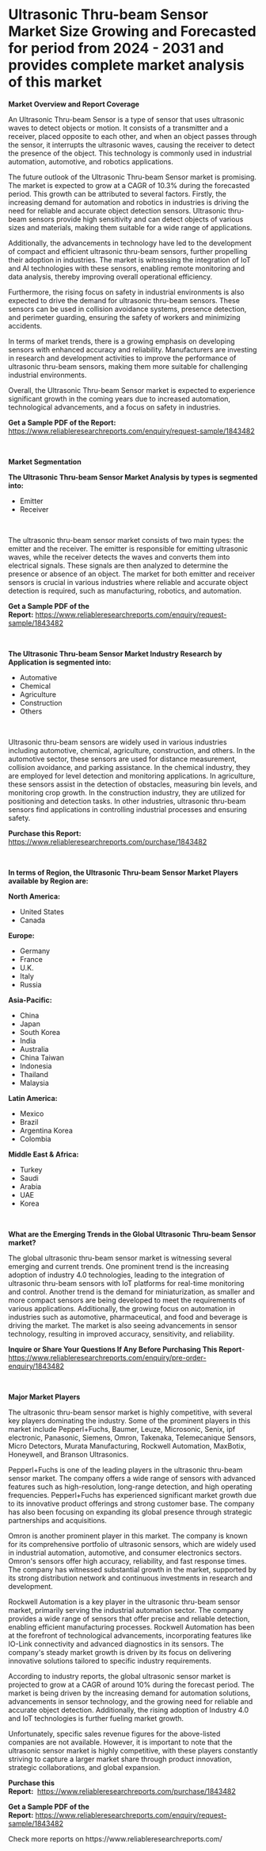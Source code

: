 <p><h1>Ultrasonic Thru-beam Sensor Market Size Growing and Forecasted for period from 2024 - 2031 and provides complete market analysis of this market</h1></p><p><strong>Market Overview and Report Coverage</strong></p>
<p><p>An Ultrasonic Thru-beam Sensor is a type of sensor that uses ultrasonic waves to detect objects or motion. It consists of a transmitter and a receiver, placed opposite to each other, and when an object passes through the sensor, it interrupts the ultrasonic waves, causing the receiver to detect the presence of the object. This technology is commonly used in industrial automation, automotive, and robotics applications.</p><p>The future outlook of the Ultrasonic Thru-beam Sensor market is promising. The market is expected to grow at a CAGR of 10.3% during the forecasted period. This growth can be attributed to several factors. Firstly, the increasing demand for automation and robotics in industries is driving the need for reliable and accurate object detection sensors. Ultrasonic thru-beam sensors provide high sensitivity and can detect objects of various sizes and materials, making them suitable for a wide range of applications.</p><p>Additionally, the advancements in technology have led to the development of compact and efficient ultrasonic thru-beam sensors, further propelling their adoption in industries. The market is witnessing the integration of IoT and AI technologies with these sensors, enabling remote monitoring and data analysis, thereby improving overall operational efficiency.</p><p>Furthermore, the rising focus on safety in industrial environments is also expected to drive the demand for ultrasonic thru-beam sensors. These sensors can be used in collision avoidance systems, presence detection, and perimeter guarding, ensuring the safety of workers and minimizing accidents.</p><p>In terms of market trends, there is a growing emphasis on developing sensors with enhanced accuracy and reliability. Manufacturers are investing in research and development activities to improve the performance of ultrasonic thru-beam sensors, making them more suitable for challenging industrial environments.</p><p>Overall, the Ultrasonic Thru-beam Sensor market is expected to experience significant growth in the coming years due to increased automation, technological advancements, and a focus on safety in industries.</p></p>
<p><strong>Get a Sample PDF of the Report:</strong> <a href="https://www.reliableresearchreports.com/enquiry/request-sample/1843482">https://www.reliableresearchreports.com/enquiry/request-sample/1843482</a></p>
<p>&nbsp;</p>
<p><strong>Market Segmentation</strong></p>
<p><strong>The Ultrasonic Thru-beam Sensor Market Analysis by types is segmented into:</strong></p>
<p><ul><li>Emitter</li><li>Receiver</li></ul></p>
<p>&nbsp;</p>
<p><p>The ultrasonic thru-beam sensor market consists of two main types: the emitter and the receiver. The emitter is responsible for emitting ultrasonic waves, while the receiver detects the waves and converts them into electrical signals. These signals are then analyzed to determine the presence or absence of an object. The market for both emitter and receiver sensors is crucial in various industries where reliable and accurate object detection is required, such as manufacturing, robotics, and automation.</p></p>
<p><strong>Get a Sample PDF of the Report:</strong>&nbsp;<a href="https://www.reliableresearchreports.com/enquiry/request-sample/1843482">https://www.reliableresearchreports.com/enquiry/request-sample/1843482</a></p>
<p>&nbsp;</p>
<p><strong>The Ultrasonic Thru-beam Sensor Market Industry Research by Application is segmented into:</strong></p>
<p><ul><li>Automative</li><li>Chemical</li><li>Agriculture</li><li>Construction</li><li>Others</li></ul></p>
<p>&nbsp;</p>
<p><p>Ultrasonic thru-beam sensors are widely used in various industries including automotive, chemical, agriculture, construction, and others. In the automotive sector, these sensors are used for distance measurement, collision avoidance, and parking assistance. In the chemical industry, they are employed for level detection and monitoring applications. In agriculture, these sensors assist in the detection of obstacles, measuring bin levels, and monitoring crop growth. In the construction industry, they are utilized for positioning and detection tasks. In other industries, ultrasonic thru-beam sensors find applications in controlling industrial processes and ensuring safety.</p></p>
<p><strong>Purchase this Report:</strong>&nbsp; <a href="https://www.reliableresearchreports.com/purchase/1843482">https://www.reliableresearchreports.com/purchase/1843482</a></p>
<p>&nbsp;</p>
<p><strong>In terms of Region, the Ultrasonic Thru-beam Sensor Market Players available by Region are:</strong></p>
<p>
    <p> <strong> North America: </strong>
        <ul>
            <li>United States</li>
            <li>Canada</li>
        </ul>
        </p> 
    <p> <strong> Europe: </strong>
        <ul>
            <li>Germany</li>
            <li>France</li>
            <li>U.K.</li>
            <li>Italy</li>
            <li>Russia</li>
        </ul>
        </p> 
    <p> <strong> Asia-Pacific: </strong>
        <ul>
            <li>China</li>
            <li>Japan</li>
            <li>South Korea</li>
            <li>India</li>
            <li>Australia</li>
            <li>China Taiwan</li>
            <li>Indonesia</li>
            <li>Thailand</li>
            <li>Malaysia</li>
        </ul>
        </p> 
    <p> <strong> Latin America: </strong>
        <ul>
            <li>Mexico</li>
            <li>Brazil</li>
            <li>Argentina Korea</li>
            <li>Colombia</li>
        </ul>
        </p> 
    <p> <strong> Middle East & Africa: </strong>
        <ul>
            <li>Turkey</li>
            <li>Saudi</li>
            <li>Arabia</li>
            <li>UAE</li>
            <li>Korea</li>
        </ul>
    </p>
    </p>
<p>&nbsp;</p>
<p><strong>What are the Emerging Trends in the Global Ultrasonic Thru-beam Sensor market?</strong></p>
<p><p>The global ultrasonic thru-beam sensor market is witnessing several emerging and current trends. One prominent trend is the increasing adoption of industry 4.0 technologies, leading to the integration of ultrasonic thru-beam sensors with IoT platforms for real-time monitoring and control. Another trend is the demand for miniaturization, as smaller and more compact sensors are being developed to meet the requirements of various applications. Additionally, the growing focus on automation in industries such as automotive, pharmaceutical, and food and beverage is driving the market. The market is also seeing advancements in sensor technology, resulting in improved accuracy, sensitivity, and reliability.</p></p>
<p><strong>Inquire or Share Your Questions If Any Before Purchasing This Report</strong>- <a href="https://www.reliableresearchreports.com/enquiry/pre-order-enquiry/1843482">https://www.reliableresearchreports.com/enquiry/pre-order-enquiry/1843482</a></p>
<p>&nbsp;</p>
<p><strong>Major Market Players</strong></p>
<p><p>The ultrasonic thru-beam sensor market is highly competitive, with several key players dominating the industry. Some of the prominent players in this market include Pepperl+Fuchs, Baumer, Leuze, Microsonic, Senix, ipf electronic, Panasonic, Siemens, Omron, Takenaka, Telemecanique Sensors, Micro Detectors, Murata Manufacturing, Rockwell Automation, MaxBotix, Honeywell, and Branson Ultrasonics.</p><p>Pepperl+Fuchs is one of the leading players in the ultrasonic thru-beam sensor market. The company offers a wide range of sensors with advanced features such as high-resolution, long-range detection, and high operating frequencies. Pepperl+Fuchs has experienced significant market growth due to its innovative product offerings and strong customer base. The company has also been focusing on expanding its global presence through strategic partnerships and acquisitions.</p><p>Omron is another prominent player in this market. The company is known for its comprehensive portfolio of ultrasonic sensors, which are widely used in industrial automation, automotive, and consumer electronics sectors. Omron's sensors offer high accuracy, reliability, and fast response times. The company has witnessed substantial growth in the market, supported by its strong distribution network and continuous investments in research and development.</p><p>Rockwell Automation is a key player in the ultrasonic thru-beam sensor market, primarily serving the industrial automation sector. The company provides a wide range of sensors that offer precise and reliable detection, enabling efficient manufacturing processes. Rockwell Automation has been at the forefront of technological advancements, incorporating features like IO-Link connectivity and advanced diagnostics in its sensors. The company's steady market growth is driven by its focus on delivering innovative solutions tailored to specific industry requirements.</p><p>According to industry reports, the global ultrasonic sensor market is projected to grow at a CAGR of around 10% during the forecast period. The market is being driven by the increasing demand for automation solutions, advancements in sensor technology, and the growing need for reliable and accurate object detection. Additionally, the rising adoption of Industry 4.0 and IoT technologies is further fueling market growth.</p><p>Unfortunately, specific sales revenue figures for the above-listed companies are not available. However, it is important to note that the ultrasonic sensor market is highly competitive, with these players constantly striving to capture a larger market share through product innovation, strategic collaborations, and global expansion.</p></p>
<p><strong>Purchase this Report:</strong>&nbsp;&nbsp;<a href="https://www.reliableresearchreports.com/purchase/1843482">https://www.reliableresearchreports.com/purchase/1843482</a></p>
<p></p>
<p><strong>Get a Sample PDF of the Report:</strong>&nbsp;<a href="https://www.reliableresearchreports.com/enquiry/request-sample/1843482">https://www.reliableresearchreports.com/enquiry/request-sample/1843482</a></p>
<p>Check more reports on https://www.reliableresearchreports.com/</p>
